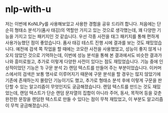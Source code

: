 # nlp-with-u

저는 이번에 KoNLPy를 사용해보았고 사용한 경험을 공유 드리려 합니다.
처음에는 단순히 형태소 분석기(품사 태깅)의 역할만 가지고 있는 것으로 생각했는데, 꽤 다양한 기능을 가지고 있는 패키지인 것 같습니다.
우선 각종 사전을 태그 패키지를 통해 편하게 사용가능했던 점이 좋았습니다. 품사 태깅 테스트 진행 시에 결과를 보는 것도 재밌었습니다.
예전에 검색 쪽 작업을 할 때에는 코모란 사전을 사용했었고, 성능이 좋지 않게 나오지 않았던 것으로 기억하는데, 이번에 성능 분석을 통해 본
결과에서도 비슷한 결과가 나와 흥미로웠고, 추가로 이렇게 다양한 사전이 있다는 점도 재밌었습니다.
기능 중에 인상적이었던 기능은 1) 구문 분석 2) 랜덤 텍스트를 만들어 주는 부분이었습니다.
이커머스에서의 검색은 보통 명사로 이루어지기 때문에 구문 분석을 할 경우는 많지 않았기에 기존에 존재하는지 몰랐던 기능이기도 했고,
추가로 형태소 분석 후에 이렇게 구문을 판단할 수 있는 알고리즘이 무엇인지도 궁금해졌습니다.
랜덤 텍스트를 만드는 것도 재밌었는데, 랜덤 텍스트가 단순 랜덤 문자열의 집합이 아니라 주어, 동사, 목적어 등을 갖춘 완전한
문장을 랜덤한 텍스트로 만들 수 있다는 점이 무척 재밌었고, 이 부분도 알고리즘이 무척 궁금해졌습니다.
